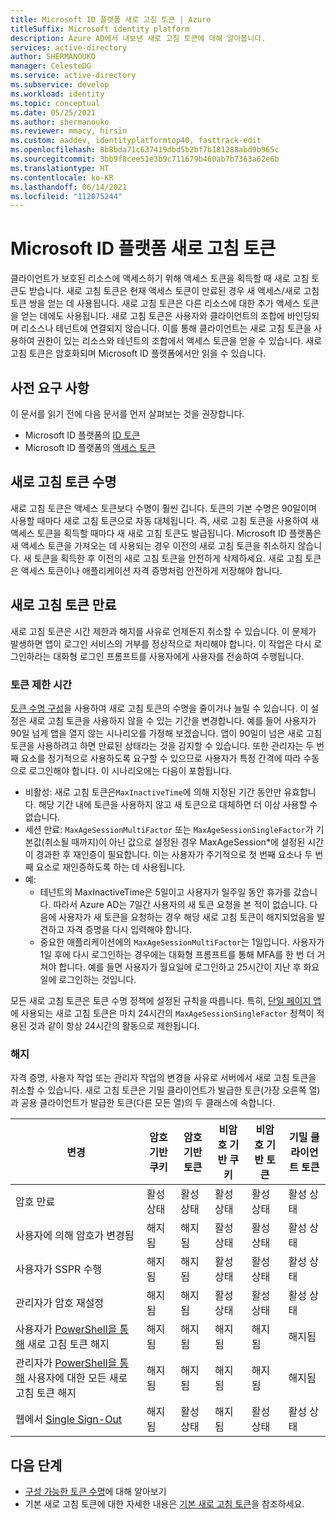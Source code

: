 ```yaml
---
title: Microsoft ID 플랫폼 새로 고침 토큰 | Azure
titleSuffix: Microsoft identity platform
description: Azure AD에서 내보낸 새로 고침 토큰에 대해 알아봅니다.
services: active-directory
author: SHERMANOUKO
manager: CelesteDG
ms.service: active-directory
ms.subservice: develop
ms.workload: identity
ms.topic: conceptual
ms.date: 05/25/2021
ms.author: shermanouko
ms.reviewer: mmacy, hirsin
ms.custom: aaddev, identityplatformtop40, fasttrack-edit
ms.openlocfilehash: 8b8bda71c637419dbd5b2bf7b181288abd9b965c
ms.sourcegitcommit: 3bb9f8cee51e3b9c711679b460ab7b7363a62e6b
ms.translationtype: HT
ms.contentlocale: ko-KR
ms.lasthandoff: 06/14/2021
ms.locfileid: "112075244"
---
```

# <a name="microsoft-identity-platform-refresh-tokens"></a>Microsoft ID 플랫폼 새로 고침 토큰

클라이언트가 보호된 리소스에 액세스하기 위해 액세스 토큰을 획득할 때 새로 고침 토큰도 받습니다. 새로 고침 토큰은 현재 액세스 토큰이 만료된 경우 새 액세스/새로 고침 토큰 쌍을 얻는 데 사용됩니다. 새로 고침 토큰은 다른 리소스에 대한 추가 액세스 토큰을 얻는 데에도 사용됩니다. 새로 고침 토큰은 사용자와 클라이언트의 조합에 바인딩되며 리소스나 테넌트에 연결되지 않습니다. 이를 통해 클라이언트는 새로 고침 토큰을 사용하여 권한이 있는 리소스와 테넌트의 조합에서 액세스 토큰을 얻을 수 있습니다. 새로 고침 토큰은 암호화되며 Microsoft ID 플랫폼에서만 읽을 수 있습니다.

## <a name="prerequisites"></a>사전 요구 사항

이 문서를 읽기 전에 다음 문서를 먼저 살펴보는 것을 권장합니다.

* Microsoft ID 플랫폼의 [ID 토큰](id-tokens.md)
* Microsoft ID 플랫폼의 [액세스 토큰](access-tokens.md)

## <a name="refresh-token-lifetime"></a>새로 고침 토큰 수명

새로 고침 토큰은 액세스 토큰보다 수명이 훨씬 깁니다. 토큰의 기본 수명은 90일이며 사용할 때마다 새로 고침 토큰으로 자동 대체됩니다. 즉, 새로 고침 토큰을 사용하여 새 액세스 토큰을 획득할 때마다 새 새로 고침 토큰도 발급됩니다. Microsoft ID 플랫폼은 새 액세스 토큰을 가져오는 데 사용되는 경우 이전의 새로 고침 토큰을 취소하지 않습니다. 새 토큰을 획득한 후 이전의 새로 고침 토큰을 안전하게 삭제하세요. 새로 고침 토큰은 액세스 토큰이나 애플리케이션 자격 증명처럼 안전하게 저장해야 합니다. 

## <a name="refresh-token-expiration"></a>새로 고침 토큰 만료

새로 고침 토큰은 시간 제한과 해지를 사유로 언제든지 취소할 수 있습니다. 이 문제가 발생하면 앱이 로그인 서비스의 거부를 정상적으로 처리해야 합니다. 이 작업은 다시 로그인하라는 대화형 로그인 프롬프트를 사용자에게 사용자를 전송하여 수행됩니다. 

### <a name="token-timeouts"></a>토큰 제한 시간

[토큰 수명 구성](active-directory-configurable-token-lifetimes.md#refresh-and-session-token-lifetime-policy-properties)을 사용하여 새로 고침 토큰의 수명을 줄이거나 늘릴 수 있습니다. 이 설정은 새로 고침 토큰을 사용하지 않을 수 있는 기간을 변경합니다. 예를 들어 사용자가 90일 넘게 앱을 열지 않는 시나리오를 가정해 보겠습니다. 앱이 90일이 넘은 새로 고침 토큰을 사용하려고 하면 만료된 상태라는 것을 감지할 수 있습니다. 또한 관리자는 두 번째 요소를 정기적으로 사용하도록 요구할 수 있으므로 사용자가 특정 간격에 따라 수동으로 로그인해야 합니다. 이 시나리오에는 다음이 포함됩니다.

* 비활성: 새로 고침 토큰은`MaxInactiveTime`에 의해 지정된 기간 동안만 유효합니다.  해당 기간 내에 토큰을 사용하지 않고 새 토큰으로 대체하면 더 이상 사용할 수 없습니다.
* 세션 만료: `MaxAgeSessionMultiFactor` 또는 `MaxAgeSessionSingleFactor`가 기본값(취소될 때까지)이 아닌 값으로 설정된 경우 MaxAgeSession*에 설정된 시간이 경과한 후 재인증이 필요합니다.  이는 사용자가 주기적으로 첫 번째 요소나 두 번째 요소로 재인증하도록 하는 데 사용됩니다. 
* 예:
  * 테넌트의 MaxInactiveTime은 5일이고 사용자가 일주일 동안 휴가를 갔습니다. 따라서 Azure AD는 7일간 사용자의 새 토큰 요청을 본 적이 없습니다. 다음에 사용자가 새 토큰을 요청하는 경우 해당 새로 고침 토큰이 해지되었음을 발견하고 자격 증명을 다시 입력해야 합니다.
  * 중요한 애플리케이션에의 `MaxAgeSessionMultiFactor`는 1일입니다. 사용자가 1일 후에 다시 로그인하는 경우에는 대화형 프롬프트를 통해 MFA를 한 번 더 거쳐야 합니다. 예를 들면 사용자가 월요일에 로그인하고 25시간이 지난 후 화요일에 로그인하는 것입니다. 

모든 새로 고침 토큰은 토큰 수명 정책에 설정된 규칙을 따릅니다. 특히, [단일 페이지 앱](reference-third-party-cookies-spas.md)에 사용되는 새로 고침 토큰은 마치 24시간의 `MaxAgeSessionSingleFactor` 정책이 적용된 것과 같이 항상 24시간의 활동으로 제한됩니다. 

### <a name="revocation"></a>해지

자격 증명, 사용자 작업 또는 관리자 작업의 변경을 사유로 서버에서 새로 고침 토큰을 취소할 수 있습니다.  새로 고침 토큰은 기밀 클라이언트가 발급한 토큰(가장 오른쪽 열)과 공용 클라이언트가 발급한 토큰(다른 모든 열)의 두 클래스에 속합니다.

| 변경 | 암호 기반 쿠키 | 암호 기반 토큰 | 비암호 기반 쿠키 | 비암호 기반 토큰 | 기밀 클라이언트 토큰 |
|---|-----------------------|----------------------|---------------------------|--------------------------|---------------------------|
| 암호 만료 | 활성 상태 | 활성 상태 | 활성 상태 | 활성 상태 | 활성 상태 |
| 사용자에 의해 암호가 변경됨 | 해지됨 | 해지됨 | 활성 상태 | 활성 상태 | 활성 상태 |
| 사용자가 SSPR 수행 | 해지됨 | 해지됨 | 활성 상태 | 활성 상태 | 활성 상태 |
| 관리자가 암호 재설정 | 해지됨 | 해지됨 | 활성 상태 | 활성 상태 | 활성 상태 |
| 사용자가 [PowerShell을 통해](/powershell/module/azuread/revoke-azureadsignedinuserallrefreshtoken) 새로 고침 토큰 해지 | 해지됨 | 해지됨 | 해지됨 | 해지됨 | 해지됨 |
| 관리자가 [PowerShell을 통해](/powershell/module/azuread/revoke-azureaduserallrefreshtoken) 사용자에 대한 모든 새로 고침 토큰 해지 | 해지됨 | 해지됨 |해지됨 | 해지됨 | 해지됨 |
| 웹에서 [Single Sign-Out](v2-protocols-oidc.md#single-sign-out) | 해지됨 | 활성 상태 | 해지됨 | 활성 상태 | 활성 상태 |

## <a name="next-steps"></a>다음 단계

* [구성 가능한 토큰 수명](active-directory-configurable-token-lifetimes.md)에 대해 알아보기
* 기본 새로 고침 토큰에 대한 자세한 내용은 [기본 새로 고침 토큰](../devices/concept-primary-refresh-token.md)을 참조하세요.

